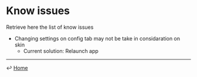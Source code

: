 # Know issues

Retrieve here the list of know issues

- Changing settings on config tab may not be take in considaration on skin
    - Current solution: Relaunch app

---
↩️ [Home](../README.md)
